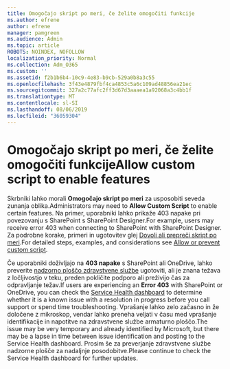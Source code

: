 ```yaml
---
title: Omogočajo skript po meri, če želite omogočiti funkcije
ms.author: efrene
author: efrene
manager: pamgreen
ms.audience: Admin
ms.topic: article
ROBOTS: NOINDEX, NOFOLLOW
localization_priority: Normal
ms.collection: Adm_O365
ms.custom: ''
ms.assetid: f2b1b6b4-10c9-4e83-b9cb-529a0b8a3c55
ms.openlocfilehash: 3f43e4879fbf4ca4853c5a6c109ad48856ea21ec
ms.sourcegitcommit: 327a2c77afc2ff3d67d3aaaea1a92068a3c4bb1f
ms.translationtype: MT
ms.contentlocale: sl-SI
ms.lasthandoff: 08/06/2019
ms.locfileid: "36059304"
---
```

# <a name="allow-custom-script-to-enable-features"></a><span data-ttu-id="faf88-102">Omogočajo skript po meri, če želite omogočiti funkcije</span><span class="sxs-lookup"><span data-stu-id="faf88-102">Allow custom script to enable features</span></span>

<span data-ttu-id="faf88-103">Skrbniki lahko morali **Omogočajo skript po meri** za usposobiti seveda zunanja oblika.</span><span class="sxs-lookup"><span data-stu-id="faf88-103">Administrators may need to **Allow Custom Script** to enable certain features.</span></span> <span data-ttu-id="faf88-104">Na primer, uporabniki lahko prikaže 403 napake pri povezovanju s SharePoint s SharePoint Designer.</span><span class="sxs-lookup"><span data-stu-id="faf88-104">For example, users may receive error 403 when connecting to SharePoint with SharePoint Designer.</span></span> <span data-ttu-id="faf88-105">Za podrobne korake, primeri in ugotovitev glej [Dovoli ali prepreči skript po meri](https://docs.microsoft.com/sharepoint/allow-or-prevent-custom-script).</span><span class="sxs-lookup"><span data-stu-id="faf88-105">For detailed steps, examples, and considerations see [Allow or prevent custom script](https://docs.microsoft.com/sharepoint/allow-or-prevent-custom-script).</span></span>

<span data-ttu-id="faf88-106">Če uporabniki doživljajo na **403 napake** s SharePoint ali OneDrive, lahko preverite [nadzorno ploščo zdravstvene službe](https://admin.microsoft.com/AdminPortal/Home#/servicehealth) ugotoviti, ali je znana težava z ločljivostjo v teku, preden pokličite podporo ali preživijo čas za odpravljanje težav.</span><span class="sxs-lookup"><span data-stu-id="faf88-106">If users are experiencing an **Error 403** with SharePoint or OneDrive, you can check the [Service Health dashboard](https://admin.microsoft.com/AdminPortal/Home#/servicehealth) to determine whether it is a known issue with a resolution in progress before you call support or spend time troubleshooting.</span></span> <span data-ttu-id="faf88-107">Vprašanje lahko zelo začasno in že določene z mikroskop, vendar lahko preneha veljati v času med vprašanje identifikacije in napotitve na zdravstvene službe armaturno ploščo.</span><span class="sxs-lookup"><span data-stu-id="faf88-107">The issue may be very temporary and already identified by Microsoft, but there may be a lapse in time between issue identification and posting to the Service Health dashboard.</span></span> <span data-ttu-id="faf88-108">Prosim še za preverjanje zdravstvene službe nadzorne plošče za nadaljnje posodobitve.</span><span class="sxs-lookup"><span data-stu-id="faf88-108">Please continue to check the Service Health dashboard for further updates.</span></span>

